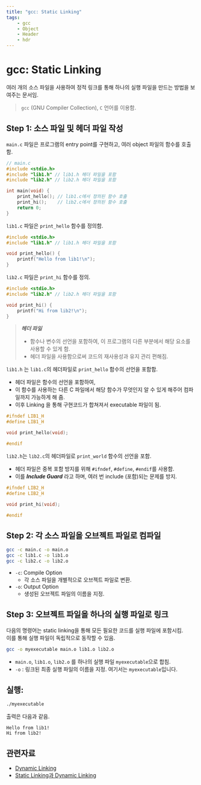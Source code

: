 ```yaml
---
title: "gcc: Static Linking"
tags:
    - gcc
    - Object
    - Header
    - hdr 
---
```


# gcc: Static Linking

여러 개의 소스 파일을 사용하여 정적 링크를 통해 하나의 실행 파일을 만드는 방법을 보여주는 문서임.

> `gcc` (GNU Compiler Collection), `C` 언어를 이용함.


## Step 1: 소스 파일 및 헤더 파일 작성

`main.c` 파일은 프로그램의 entry point를 구현하고, 여러 object 파일의 함수를 호출함. 

```c linenums="1"
// main.c
#include <stdio.h>
#include "lib1.h" // lib1.h 헤더 파일을 포함
#include "lib2.h" // lib2.h 헤더 파일을 포함

int main(void) {
    print_hello(); // lib1.c에서 정의된 함수 호출
    print_hi();    // lib2.c에서 정의된 함수 호출
    return 0;
}
```

`lib1.c` 파일은 `print_hello` 함수를 정의함.

```c linenums="1"
#include <stdio.h>
#include "lib1.h" // lib1.h 헤더 파일을 포함

void print_hello() {
    printf("Hello from lib1!\n");
}
```

`lib2.c` 파일은 `print_hi` 함수를 정의.

```c linenums="1"
#include <stdio.h>
#include "lib2.h" // lib2.h 헤더 파일을 포함

void print_hi() {
    printf("Hi from lib2!\n");
}
```

> ***헤더 파일***
> 
> * 함수나 변수의 선언을 포함하여, 이 프로그램의 다른 부분에서 해당 요소를 사용할 수 있게 함. 
> * 헤더 파일을 사용함으로써 코드의 재사용성과 유지 관리 편해짐.


`lib1.h` 는 `lib1.c`의 헤더파일로 `print_hello` 함수의 선언을 포함함. 

* 헤더 파일은 함수의 선언을 포함하여, 
* 이 함수를 사용하는 다른 C 파일에서 해당 함수가 무엇인지 알 수 있게 해주어 컴파일까지 가능하게 해 줌.
* 이후 Linking 을 통해 구현코드가 합쳐져서 executable 파일이 됨.

```c linenums="1"
#ifndef LIB1_H
#define LIB1_H

void print_hello(void);

#endif
```

`lib2.h`는 `lib2.c`의 헤더파일로 `print_world` 함수의 선언을 포함. 

* 헤더 파일은 중복 포함 방지를 위해 `#ifndef`, `#define`, `#endif`를 사용함. 
* 이를 ***Include Guard*** 라고 하며, 여러 번 include (포함)되는 문제를 방지.

```c linenums="1"
#ifndef LIB2_H
#define LIB2_H

void print_hi(void);

#endif
```

## Step 2: 각 소스 파일을 오브젝트 파일로 컴파일

```sh
gcc -c main.c -o main.o
gcc -c lib1.c -o lib1.o
gcc -c lib2.c -o lib2.o
```

* `-c`: Compile Option
    * 각 소스 파일을 개별적으로 오브젝트 파일로 변환. 
* `-o`: Output Option
    * 생성된 오브젝트 파일의 이름을 지정.

## Step 3: 오브젝트 파일을 하나의 실행 파일로 링크

다음의 명령어는 static linking을 통해 모든 필요한 코드를 실행 파일에 포함시킴.  
이를 통해 실행 파일이 독립적으로 동작할 수 있음.

```sh
gcc -o myexecutable main.o lib1.o lib2.o
```

* `main.o`, `lib1.o`, `lib2.o` 를 하나의 실행 파일 `myexecutable`으로 합침. 
* `-o` : 링크된 최종 실행 파일의 이름을 지정. 여기서는 `myexecutable`입니다.

## 실행:

```sh
./myexecutable
```
출력은 다음과 같음.

```
Hello from lib1!
Hi from lib2!
```

## 관련자료

* [Dynamic Linking](./ce08_z_ex_gcc_dynamic_linking.md)
* [Static Linking과 Dynamic Linking](../ch05/ch05_11_01_program_execution.md#4-dynamic-linking)